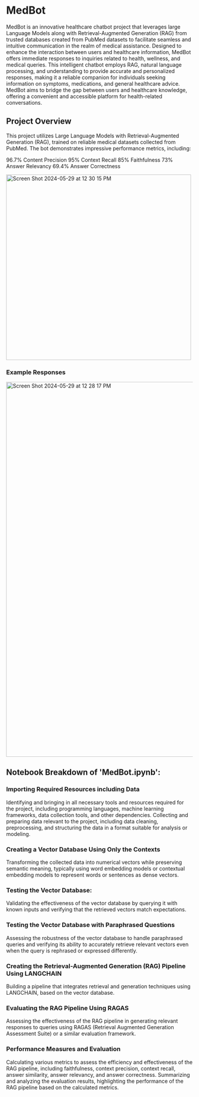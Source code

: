 # MedBot
MedBot is an innovative healthcare chatbot project that leverages large Language Models along with Retrieval-Augmented Generation (RAG) from trusted databases created from PubMed datasets to facilitate seamless and intuitive communication in the realm of medical assistance. Designed to enhance the interaction between users and healthcare information, MedBot offers immediate responses to inquiries related to health, wellness, and medical queries. This intelligent chatbot employs RAG, natural language processing, and understanding to provide accurate and personalized responses, making it a reliable companion for individuals seeking information on symptoms, medications, and general healthcare advice. MedBot aims to bridge the gap between users and healthcare knowledge, offering a convenient and accessible platform for health-related conversations.

## Project Overview
This project utilizes Large Language Models with Retrieval-Augmented Generation (RAG), trained on reliable medical datasets collected from PubMed. The bot demonstrates impressive performance metrics, including:

96.7% Content Precision
95% Context Recall
85% Faithfulness
73% Answer Relevancy
69.4% Answer Correctness

<img width="499" alt="Screen Shot 2024-05-29 at 12 30 15 PM" src="https://github.com/puja-urmi/MedBot-LLM-RAG/assets/150852458/8d1a6b24-f5b0-4cc2-9c94-02a6d9ca77a7">

### Example Responses
<img width="1009" alt="Screen Shot 2024-05-29 at 12 28 17 PM" src="https://github.com/puja-urmi/MedBot-LLM-RAG/assets/150852458/73340c9a-f732-40de-9570-c9c23c375d94">

## Notebook Breakdown of 'MedBot.ipynb':

### Importing Required Resources including Data
Identifying and bringing in all necessary tools and resources required for the project, including programming languages, machine learning frameworks, data collection tools, and other dependencies. Collecting and preparing data relevant to the project, including data cleaning, preprocessing, and structuring the data in a format suitable for analysis or modeling.

### Creating a Vector Database Using Only the Contexts
Transforming the collected data into numerical vectors while preserving semantic meaning, typically using word embedding models or contextual embedding models to represent words or sentences as dense vectors.

### Testing the Vector Database: 
Validating the effectiveness of the vector database by querying it with known inputs and verifying that the retrieved vectors match expectations.

### Testing the Vector Database with Paraphrased Questions 
Assessing the robustness of the vector database to handle paraphrased queries and verifying its ability to accurately retrieve relevant vectors even when the query is rephrased or expressed differently.

### Creating the Retrieval-Augmented Generation (RAG) Pipeline Using LANGCHAIN 
Building a pipeline that integrates retrieval and generation techniques using LANGCHAIN, based on the vector database.

### Evaluating the RAG Pipeline Using RAGAS
Assessing the effectiveness of the RAG pipeline in generating relevant responses to queries using RAGAS (Retrieval Augmented Generation Assessment Suite) or a similar evaluation framework.

### Performance Measures and Evaluation
Calculating various metrics to assess the efficiency and effectiveness of the RAG pipeline, including faithfulness, context precision, context recall, answer similarity, answer relevancy, and answer correctness. Summarizing and analyzing the evaluation results, highlighting the performance of the RAG pipeline based on the calculated metrics.
